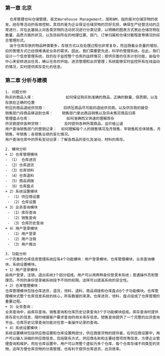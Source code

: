 ### 第一章 北京
      仓库管理也叫仓储管理，英文Warehouse Management，简称WM，指的是对仓储货物的收发、结存等活动的有效控制，其目的是为企业保证仓储货物的完好无损，确保生产经营活动的正常进行，并在此基础上对各类货物的活动状况进行分类记录，以明确的图表方式表达仓储货物在数量、品质方面的状况，以及目前所在的地理位置、部门、订单归属和仓储分散程度等情况的综合管理形式。
      由于仓库存放的物品种类繁多，存放方式以及处理过程也非常复杂，而且随着业务量的增加，旧的管理方式已经很难满足业务的需求。因此，我们需要更先进，科学的管理系统。在此，我们设计一个信息管理系统，目的在于监控整个仓库的运转情况；提供完善的任务计划功能，由指令中心来安排进出任务，确认任务的开始，进货管理和出货管理；系统能够实时监控所有在线运动的情况，实时提供库存变化的信息。
### 第二章 分析与建模
    1. 问题分析
    购买的商品入库：              如何保证购买到准确的商品，正确的数量，保质期，以及存放在正确的位置
    积压的商品退给供货商：        将挤压商品尽可能的退给供货商，以及供货商的接受
    销售部门将商品移送到仓库：    销售部门拿出商品销售以及将未售完商品归库
    管理盘点仓库：                如何准确而又快速的理解库存
    供货商提供各种货物：          及时提供各种所需商品，且价格公道
    用户查询销售部门的营销记录：  如何理解每个人的销售情况及月销售，年销售和总体销售，月销售，年销售；各销售业绩的变化情况。
    用户查询仓库中的所有变动记录：了解各商品的变化及波动，材料的库存。

    2. 模块分析
    + 1）仓库管理模块
    - （1） 仓库进货
    - （2）仓库退货
    - （3）仓库领料
    - （4）仓库退料
    - （5）商品调拨
    - （6）仓库盘点
    + 2）系统设置模块
     - （1）供应商设置
     - （2）仓库设置
    + 3）业务查询模块
     - （1）库存查询
     - （2）销售查询
     - （3）仓库历史查询
    + 4）用户登录模块
     - （1）用户登录
     - （2）用户注销
     - （3）用户推出

    3. 功能分析
    一个完善的仓库信息管理系统应有4个功能模块：用户登录模块，仓库管理模块，业务查询模块，系统设置模块。
    + 1）用户登录模块：
    由用户登录，注销，退出系统3个部分组成。用户可以用两种身份登录本系统；普通操作员和管理员。不同的身份登录被系统授予不同的权限。这样可以提高系统的安全性。
    + 2）仓库管理模块：
    仓库管理模块包括仓库进货，退货，领料，退料，商品调拨和仓库盘点6个子功能模块。仓库管理模块式整个仓库信息系统的核心，所有数据的来源。仓库进货，领料，盘点组成了仓库管理的重要过程。
    + 3）业务查询：
    业务查询中，由库存查询，销售查询和仓库历史记录查询3个子功能模块组成。库存查询时提供库存变化的信息，随时根据客户要求查询的相关库存信息。销售查询提供了一个完整的出货查询平台。仓库历史记录查询功能对任意一条操作记录的查询。
    + 4）系统设置模块：
    系统设置模块包括供应商设置和仓库设置两部分。供应商是货物的提供者，在供应商设置中，用户可以输入详细的供应商信息，包括联系方式，供应商名称和主要经营项目等信息，方便企业管理查询和维护。而在仓库设置中，用户可以蒋整个虚拟为多个仓库，每个仓库存储不同类型的货物，这样方便仓库货物的分类管理，也有利于提供仓库进货，出货效率。
